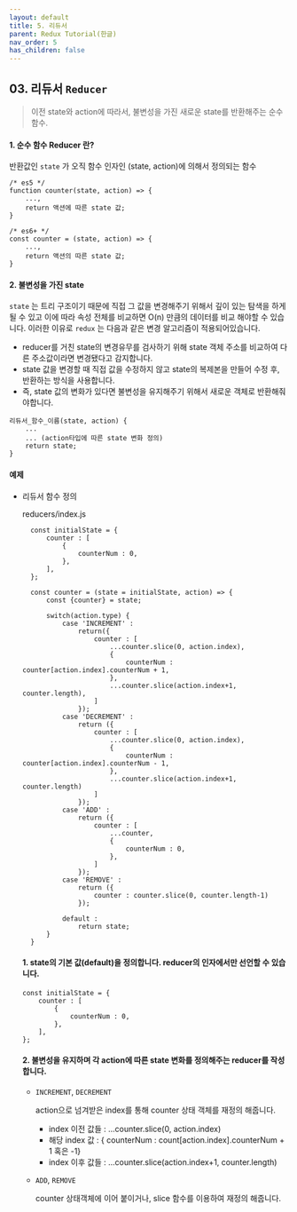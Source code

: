 ```yaml
---
layout: default
title: 5. 리듀서
parent: Redux Tutorial(한글)
nav_order: 5
has_children: false
---
```


## 03. 리듀서 `Reducer`

> 이전 state와 action에 따라서, 불변성을 가진 새로운 state를 반환해주는 순수함수.

#### 1. 순수 함수 Reducer 란?
반환값인 `state` 가 오직 함수 인자인 (state, action)에 의해서 정의되는 함수
```
/* es5 */
function counter(state, action) => {
	...,
	return 액션에 따른 state 값;
}

/* es6+ */
const counter = (state, action) => {
	...,
	return 액션의 따른 state 값;
}
```

#### 2. 불변성을 가진 state
`state` 는 트리 구조이기 때문에 직접 그 값을 변경해주기 위해서 깊이 있는 탐색을 하게 될 수 있고 이에 따라 속성 전체를 비교하면 O(n) 만큼의 데이터를 비교 해야할 수 있습니다. 
이러한 이유로 `redux` 는 다음과 같은 변경 알고리즘이 적용되어있습니다.

 - reducer를 거친 state의 변경유무를 검사하기 위해 state 객체 주소를 비교하여 다른 주소값이라면 변경됐다고 감지합니다. 
 - state 값을 변경할 때 직접 값을 수정하지 않고 state의 복제본을 만들어 수정 후, 반환하는 방식을 사용합니다.
 - 즉, state 값의 변화가 있다면 불변성을 유지해주기 위해서 새로운 객체로 반환해줘야합니다.

```
리듀서_함수_이름(state, action) {
	...
	... (action타입에 따른 state 변화 정의)
	return state;
}
```

#### 예제
 - 리듀서 함수 정의
 
	reducers/index.js
	
      ```
        const initialState = {  
            counter : [  
                {  
                    counterNum : 0,  
                },  
            ],  
        };  
          
        const counter = (state = initialState, action) => { 
            const {counter} = state;
            
            switch(action.type) {
                case 'INCREMENT' :
                    return({
                        counter : [
                            ...counter.slice(0, action.index),
                            {
                                counterNum : counter[action.index].counterNum + 1,
                            },
                            ...counter.slice(action.index+1, counter.length),
                        ]
                    });
                case 'DECREMENT' :
                    return ({
                        counter : [
                            ...counter.slice(0, action.index),
                            {
                                counterNum : counter[action.index].counterNum - 1,
                            },
                            ...counter.slice(action.index+1, counter.length)
                        ]
                    });
                case 'ADD' : 
                    return ({
                        counter : [
                            ...counter,
                            {
                                counterNum : 0,
                            },
                        ]
                    });
                case 'REMOVE' :
                    return ({
                        counter : counter.slice(0, counter.length-1)
                    });
                    
                default : 
                    return state;
            } 
        }
    ```
    
    #### 1. state의 기본 값(default)을 정의합니다. reducer의 인자에서만 선언할 수 있습니다.
    ```
    const initialState = {
        counter : [
            {
                counterNum : 0,
            },
        ],
    };
    ```
    
    #### 2. 불변성을 유지하며 각 action에 따른 state 변화를 정의해주는 reducer를 작성합니다.
    
    - `INCREMENT`, `DECREMENT`
        
        action으로 넘겨받은 index를 통해 counter 상태 객체를 재정의 해줍니다.
        
        - index 이전 값들 : ...counter.slice(0, action.index)
        - 해당 index 값 : { counterNum : count[action.index].counterNum + 1 혹은 -1}
        - index 이후 값들 : ...counter.slice(action.index+1, counter.length)
    
    - `ADD`, `REMOVE`
    
        counter 상태객체에 이어 붙이거나, slice 함수를 이용하여 재정의 해줍니다.
    
